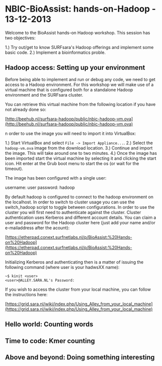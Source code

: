 NBIC-BioAssist: hands-on-Hadoop - 13-12-2013
============================================
Welcome to the BioAssist hands-on Hadoop workshop. This session has two objectives:

1.) Try out/get to know SURFsara's Hadoop offerings and implement some basic code.
2.) Implement a bioinformatics proble.

Hadoop access: Setting up your environment
------------------------------------------

Before being able to implement and run or debug any code, we need to get access to a Hadoop environment. For this workshop
we will make use of a virtual machine that is configured both for a standalone Hadoop environment and the SURFsara cluster.

You can retrieve this virtual machine from the following location if you have not already done so:

[http://beehub.nl/surfsara-hadoop/public/nbic-hadoop-vm.ova](http://beehub.nl/surfsara-hadoop/public/nbic-hadoop-vm.ova)

n order to use the image you will need to import it into VirtualBox:

1.) Start VirtualBox and select `File -> Import Appliance...`.
2.) Select the `hadoop-vm.ova` image from the download location.
3.) Continue and import the image. This will take around one to two minutes.
4.) Once the image has been imported start the virtual machine by selecting it and clicking the start icon. Hit enter at the Grub boot menu to start the os (or wait for the timeout).

The image has been configured with a single user:

username: user
password: hadoop

By default hadoop is configured to connect to the hadoop environment on the localhost. In order to switch to cluster usage 
you can use the switch_hadoop script to toggle between configurations. In order to use the cluster you will first need to authenticate against the cluster.
Cluster authentication uses Kerberos and different account details. You can claim a user and password for the Hadoop cluster here (just add your name and/or e-mailaddress after the acount):

[https://etherpad.conext.surfnetlabs.nl/p/BioAssist:%20Hands-on%20Hadoop](https://etherpad.conext.surfnetlabs.nl/p/BioAssist:%20Hands-on%20Hadoop)

Initializing Kerberos and authenticating then is a matter of issuing the following command (where user is your hadwsXX name):
 
	~$ kinit <user>
	<user>@ALLEY.SARA.NL's Password: 
	
If you wish to access the cluster from your local machine, you can follow the instructions here:

[https://grid.sara.nl/wiki/index.php/Using_Alley_from_your_local_machine](https://grid.sara.nl/wiki/index.php/Using_Alley_from_your_local_machine)

Hello world: Counting words
---------------------------

Time to code: Kmer counting
---------------------------

Above and beyond: Doing something interesting
---------------------------------------------





